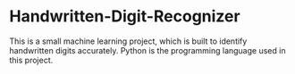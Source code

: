 # Handwritten-Digit-Recognizer
This is a small machine learning project, which is built to identify handwritten digits accurately. Python is the programming language used in this project.
